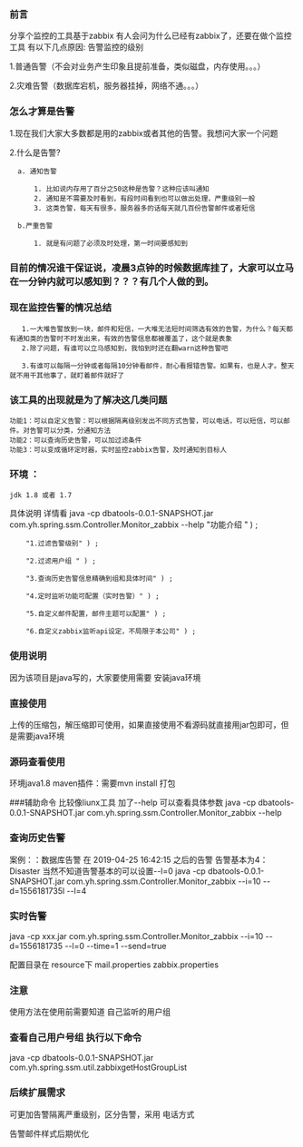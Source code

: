 ### 前言

  分享个监控的工具基于zabbix
  有人会问为什么已经有zabbix了，还要在做个监控工具
  有以下几点原因:
   告警监控的级别
   
   1.普通告警（不会对业务产生印象且提前准备，类似磁盘，内存使用。。。）

   2.灾难告警（数据库宕机，服务器挂掉，网络不通。。。）

### 怎么才算是告警 

   1.现在我们大家大多数都是用的zabbix或者其他的告警。我想问大家一个问题
   
   2.什么是告警?
   
      a. 通知告警
      
          1. 比如说内存用了百分之50这种是告警？这种应该叫通知
          2. 通知是不需要及时看到，有段时间看到也可以做出处理，严重级别一般
          3. 这类告警，每天有很多，服务器多的话每天就几百份告警邮件或者短信
      
      b.严重告警
      
          1. 就是有问题了必须及时处理，第一时间要感知到


### 目前的情况谁干保证说，凌晨3点钟的时候数据库挂了，大家可以立马在一分钟内就可以感知到？？？有几个人做的到。

### 现在监控告警的情况总结

       1.一大堆告警放到一块，邮件和短信，一大堆无法短时间筛选有效的告警，为什么？每天都有通知类的告警时不时发出来，有效的告警信息都被覆盖了，这个就是表象
       2.除了问题，有谁可以立马感知到，我怕到时还在翻warn这种告警吧
       
       3.有谁可以每隔一分钟或者每隔10分钟看邮件，耐心看报错告警。如果有，也是人才。整天就不用干其他事了，就盯着邮件就好了


### 该工具的出现就是为了解决这几类问题

    功能1：可以自定义告警：可以根据隔离级别发出不同方式告警，可以电话，可以短信，可以邮件。对告警可以分类，分通知方法
    功能2：可以查询历史告警，可以加过滤条件
    功能3：可以变成循环定时器，实时监控zabbix告警，及时通知到目标人
	
	


### 环境 ：

	jdk 1.8 或者 1.7
具体说明 详情看 java -cp dbatools-0.0.1-SNAPSHOT.jar  com.yh.spring.ssm.Controller.Monitor_zabbix --help
 		"功能介绍 " ) ;
		
		"1.过滤告警级别" ) ;
		
		"2.过滤用户组 " ) ;
		
		"3.查询历史告警信息精确到组和具体时间" ) ;
		
		"4.定时监听功能可配置（实时告警）" ) ;
		
		"5.自定义邮件配置，邮件主题可以配置" ) ;
		
		"6.自定义zabbix监听api设定，不局限于本公司" ) ;
		
### 使用说明
因为该项目是java写的，大家要使用需要 安装java环境

### 直接使用
上传的压缩包，解压缩即可使用，如果直接使用不看源码就直接用jar包即可，但是需要java环境

### 源码查看使用
环境java1.8
maven插件：需要mvn install 打包

###辅助命令
比较像liunx工具 加了--help 可以查看具体参数
java -cp dbatools-0.0.1-SNAPSHOT.jar  com.yh.spring.ssm.Controller.Monitor_zabbix --help

### 查询历史告警

案例：：数据库告警 在 2019-04-25 16:42:15 之后的告警 告警基本为4：Disaster 当然不知道告警基本的可以设置--l=0
 java -cp dbatools-0.0.1-SNAPSHOT.jar com.yh.spring.ssm.Controller.Monitor_zabbix --i=10 --d=1556181735l --l=4
 
### 实时告警
  
  java -cp xxx.jar  com.yh.spring.ssm.Controller.Monitor_zabbix --i=10 --d=1556181735 --l=0 --time=1 --send=true
 

配置目录在 resource下
   mail.properties
   zabbix.properties


### 注意
使用方法在使用前需要知道 自己监听的用户组

### 查看自己用户号组 执行以下命令
java -cp dbatools-0.0.1-SNAPSHOT.jar com.yh.spring.ssm.util.zabbixgetHostGroupList


### 后续扩展需求
可更加告警隔离严重级别，区分告警，采用 电话方式

告警邮件样式后期优化
